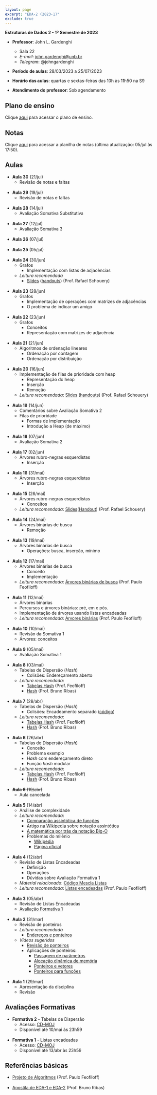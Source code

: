 ```yaml
---
layout: page
excerpt: "EDA-2 (2023-1)"
exclude: true
---
```


**Estruturas de Dados 2 - 1º Semestre de 2023**

* **Professor**: John L. Gardenghi
  + Sala 22
  + *E-mail*: john.gardenghi@unb.br
  + *Telegram*: @johngardenghi

* **Período de aulas**: 28/03/2023 a 25/07/2023
* **Horário das aulas**: quartas e sextas-feiras das 10h às 11h50 na S9
* **Atendimento do professor**: Sob agendamento

## Plano de ensino

Clique <a href="plano_eda2_23_1.pdf" target="_blank">aqui</a> para acessar o plano de ensino.

## Notas

Clique [aqui](notas.htm) para acessar a planilha de notas (última atualização: 05/jul às 17:50).

## Aulas

* **Aula 30** (21/jul)
  + Revisão de notas e faltas
<br><br>
* **Aula 29** (19/jul)
  + Revisão de notas e faltas
<br><br>
* **Aula 28** (14/jul)
  + Avaliação Somativa Substitutiva
<br><br>
* **Aula 27** (12/jul)
  + Avaliação Somativa 3
<br><br>
* **Aula 26** (07/jul)
<br><br>
* **Aula 25** (05/jul)
<br><br>
* **Aula 24** (30/jun)
  + Grafos
    + Implementação com listas de adjacências
  + *Leitura recomendada*
    + <a href="https://www.ic.unicamp.br/~rafael/slides/mc202/unidade23-grafos-estrutura.pdf" target="_blank">Slides</a> (<a href="https://www.ic.unicamp.br/~rafael/slides/mc202/unidade23-grafos-estrutura-handout.pdf">handouts</a>) (Prof. Rafael Schouery)
<br><br>
* **Aula 23** (28/jun)
  + Grafos
    + Implementação de operações com matrizes de adjacências
    + O problema de indicar um amigo
<br><br>
* **Aula 22** (23/jun)
  + Grafos
    + Conceitos
    + Representação com matrizes de adjacência
<br><br>
* **Aula 21** (21/jun)
  + Algoritmos de ordenação lineares
    + Ordenação por contagem
    + Ordenação por distribuição
<br><br>
* **Aula 20** (16/jun)
  + Implementação de filas de prioridade com heap
    + Representação do heap
    + Inserção
    + Remoção
  + *Leitura recomendada*: <a href="https://www.ic.unicamp.br/~rafael/cursos/2s2019/mc202/slides/unidade21-fila-prioridade.pdf" target="_blank">Slides</a> (<a href="https://www.ic.unicamp.br/~rafael/cursos/2s2019/mc202/slides/unidade21-fila-prioridade-handout.pdf" target="_blank">handouts</a>) (Prof. Rafael Schouery)
<br><br>
* **Aula 19** (14/jun)
  + Comentários sobre Avaliação Somativa 2
  + Filas de prioridade
    + Formas de implementação
    + Introdução a Heap (de máximo)
<br><br>
* **Aula 18** (07/jun)
  + Avaliação Somativa 2
<br><br> 
* **Aula 17** (02/jun)
  + Árvores rubro-negras esquerdistas
    +  Inserção
<br><br>
* **Aula 16** (31/mai)
  + Árvores rubro-negras esquerdistas
     + Inserção
<br><br>
* **Aula 15** (26/mai)
  + Árvores rubro-negras esquerdistas
     + Conceitos
  + *Leitura recomendada*: <a href="https://www.ic.unicamp.br/~rafael/cursos/2s2019/mc202/slides/unidade19-arvores-balanceadas.pdf" target="_blank">Slides</a>(<a href="https://www.ic.unicamp.br/~rafael/cursos/2s2019/mc202/slides/unidade19-arvores-balanceadas-handout.pdf" target="_blank">Handout</a>) (Prof. Rafael Schouery)
<br><br>
* **Aula 14** (24/mai)
  + Árvores binárias de busca
    + Remoção
<br><br>
* **Aula 13** (19/mai)
  + Árvores binárias de busca
     + Operações: busca, inserção, mínimo
<br><br>
* **Aula 12** (17/mai)
  + Árvores binárias de busca
     + Conceito
     + Implementação
  + *Leitura recomendada*: <a href="https://www.ime.usp.br/~pf/algoritmos/aulas/binst.html" target="_blank">Árvores binárias de busca</a> (Prof. Paulo Feofiloff)
<br><br>
* **Aula 11** (12/mai)
  + Árvores binárias
  + Percursos e árvores binárias: pré, em e pós.
  + Implementação de árvores usando listas encadeadas
  + *Leitura recomendada*: <a href="https://www.ime.usp.br/~pf/algoritmos/aulas/bint.html" target="_blank">Árvores binárias</a> (Prof. Paulo Feofiloff)
<br><br>
* **Aula 10** (10/mai)
  + Revisão da Somativa 1
  + Árvores: conceitos
<br><br>
* **Aula 9** (05/mai)
  + Avaliação Somativa 1
<br><br>
* **Aula 8** (03/mai)
  + Tabelas de Dispersão (*Hash*)
    + Colisões: Endereçamento aberto
  + *Leitura recomendada*:
    + <a href="https://www.ime.usp.br/~pf/algoritmos/aulas/hash.html" target="_blank">Tabelas Hash</a> (Prof. Feofiloff)
    + <a href="https://www.brunoribas.com.br/apostila-eda/hashtable.html" target="_blank">Hash</a> (Prof. Bruno Ribas)
<br><br>
* **Aula 7** (28/abr)
  + Tabelas de Dispersão (*Hash*)
    + Colisões: Encadeamento separado ([código](hash_encadeamento.c))
  + *Leitura recomendada*:
    + <a href="https://www.ime.usp.br/~pf/algoritmos/aulas/hash.html" target="_blank">Tabelas Hash</a> (Prof. Feofiloff)
    + <a href="https://www.brunoribas.com.br/apostila-eda/hashtable.html" target="_blank">Hash</a> (Prof. Bruno Ribas)
<br><br>
* **Aula 6** (26/abr)
  + Tabelas de Dispersão (*Hash*)
    + Conceito
    + Problema exemplo
    + *Hash* com endereçamento direto
    + Função *hash* modular
  + *Leitura recomendada*:
    + <a href="https://www.ime.usp.br/~pf/algoritmos/aulas/hash.html" target="_blank">Tabelas Hash</a> (Prof. Feofiloff)
    + <a href="https://www.brunoribas.com.br/apostila-eda/hashtable.html" target="_blank">Hash</a> (Prof. Bruno Ribas)
<br><br>
* ~~**Aula 6** (19/abr)~~
  + Aula cancelada
<br><br>
* **Aula 5** (14/abr)
  + Análise de complexidade
  + *Leitura recomendada*:
    + <a href="https://www.ime.usp.br/~pf/analise_de_algoritmos/aulas/Oh.html" target="_blank">Comparação assintótica de funções</a>
    + <a href="https://en.wikipedia.org/wiki/Big_O_notation" target="_blank">Artigo na Wikipedia</a> sobre notação assintótica
    + <a href="https://towardsdatascience.com/the-math-behind-big-o-and-other-asymptotic-notations-64487889f33f" target="_blank">A matemática por trás da notação Big-O</a>
    + Problemas do milênio
      + <a href="https://pt.wikipedia.org/wiki/Problemas_do_Pr%C3%A9mio_Millennium" target="_blank">Wikipedia</a>
      + <a href="https://www.claymath.org/millennium-problems/millennium-prize-problems" target="_blank">Página oficial</a>
<br><br>
* **Aula 4** (12/abr)
  + Revisão de Listas Encadeadas
    + Definição
    + Operações
    + Dúvidas sobre Avaliação Formativa 1
  + *Material relacionado*: <a href="mescla_lista.c">Código Mescla Listas</a>
  + *Leitura recomendada*: <a href="https://www.ime.usp.br/~pf/algoritmos/aulas/lista.html" target="_blank">Listas encadeadas</a> (Prof. Paulo Feofiloff)
<br><br>
* **Aula 3** (05/abr)
  + Revisão de Listas Encadeadas
  + <a href="https://moj.naquadah.com.br/cgi-bin/contest.sh/jl_eda2_t01_f1_2023_1" target="_blank">Avaliação Formativa 1</a>
<br><br>
* **Aula 2** (31/mar)
  + Revisão de ponteiros
  + *Leitura recomendada*
    + <a href="https://www.ime.usp.br/~pf/algoritmos/aulas/pont.html" target="_blank">Endereços e ponteiros</a>
  + *Vídeos sugeridos*
    + <a href="https://youtu.be/r3ooCq07dOA" target="_blank">Revisão de ponteiros</a>
    + Aplicações de ponteiros:
      + <a href="https://web.microsoftstream.com/video/0b127270-4078-465c-96e9-c0b60b84a2ec" target="_blank">Passagem de parâmetros</a>
      + <a href="https://web.microsoftstream.com/video/d13206d2-ad31-4343-9515-8b7a075314da" target="_blank">Alocação dinâmica de memória</a>
      + <a href="https://web.microsoftstream.com/video/24a54429-1540-4d47-b5b1-f75a035d2f57" target="_blank">Ponteiros e vetores</a>
      + <a href="https://web.microsoftstream.com/video/3fa477cc-bd11-47ca-ba8c-ee7e5ba470f5" target="_blank">Ponteiros para funções</a>
<br><br>
* **Aula 1** (29/mar)
  + Apresentação da disciplina
  + Revisão

## Avaliações Formativas

* **Formativa 2** - Tabelas de Dispersão
  + Acesso: <a href="https://moj.naquadah.com.br/cgi-bin/contest.sh/jl_eda2_t01_f2_2023_1" target="_blank">CD-MOJ</a>
  + Disponível até 10/mai às 23h59
<br><br>
* **Formativa 1** - Listas encadeadas
  + Acesso: <a href="https://moj.naquadah.com.br/cgi-bin/contest.sh/jl_eda2_t01_f1_2023_1" target="_blank">CD-MOJ</a>
  + Disponível até 13/abr às 23h59

## Referências básicas

* <a href="https://www.ime.usp.br/~pf/algoritmos/index.html" target="_blank">Projeto de Algoritmos</a> (Prof. Paulo Feofiloff)
<br><br>
* <a href="https://www.brunoribas.com.br/apostila-eda/" target="_blank">Apostila de EDA-1 e EDA-2</a> (Prof. Bruno Ribas)
